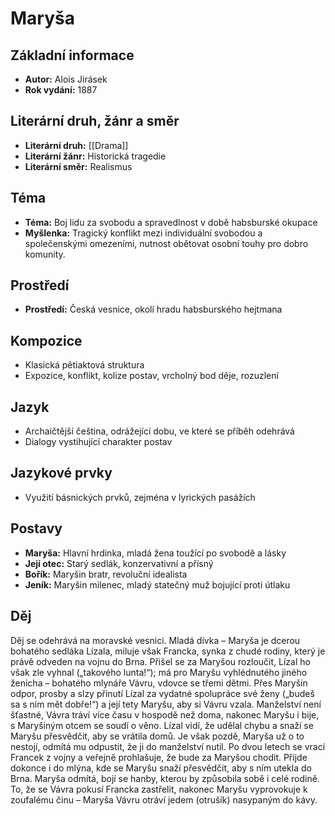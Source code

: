 # Maryša

## Základní informace

- **Autor:** Alois Jirásek
- **Rok vydání:** 1887

## Literární druh, žánr a směr 

- **Literární druh:** [[Drama]]
- **Literární žánr:** Historická tragedie
- **Literární směr:** Realismus

## Téma 

- **Téma:** Boj lidu za svobodu a spravedlnost v době habsburské okupace
- **Myšlenka:** Tragický konflikt mezi individuální svobodou a společenskými omezeními, nutnost obětovat osobní touhy pro dobro komunity.

## Prostředí 

- **Prostředí:** Česká vesnice, okolí hradu habsburského hejtmana

## Kompozice 

- Klasická pětiaktová struktura
- Expozice, konflikt, kolize postav, vrcholný bod děje, rozuzlení

## Jazyk 

- Archaičtější čeština, odrážející dobu, ve které se příběh odehrává
- Dialogy vystihující charakter postav

## Jazykové prvky 

- Využití básnických prvků, zejména v lyrických pasážích

## Postavy 

- **Maryša:** Hlavní hrdinka, mladá žena toužící po svobodě a lásky
- **Její otec:** Starý sedlák, konzervativní a přísný
- **Bořík:** Maryšin bratr, revoluční idealista
- **Jeník:** Maryšin milenec, mladý statečný muž bojující proti útlaku

## Děj

Děj se odehrává na moravské vesnici. Mladá dívka – Maryša je dcerou bohatého sedláka Lízala, miluje však Francka, synka z chudé rodiny, který je právě odveden na vojnu do Brna. Přišel se za Maryšou rozloučit, Lízal ho však zle vyhnal („takového lunta!“); má pro Maryšu vyhlédnutého jiného ženicha – bohatého mlynáře Vávru, vdovce se třemi dětmi. Přes Maryšin odpor, prosby a slzy přinutí Lízal za vydatné spolupráce své ženy („budeš sa s ním mět dobře!“) a její tety Maryšu, aby si Vávru vzala. Manželství není šťastné, Vávra tráví více času v hospodě než doma, nakonec Maryšu i bije, s Maryšiným otcem se soudí o věno. Lízal vidí, že udělal chybu a snaží se Maryšu přesvědčit, aby se vrátila domů. Je však pozdě, Maryša už o to nestojí, odmítá mu odpustit, že ji do manželství nutil. Po dvou letech se vrací Francek z vojny a veřejně prohlašuje, že bude za Maryšou chodit. Přijde dokonce i do mlýna, kde se Maryšu snaží přesvědčit, aby s ním utekla do Brna. Maryša odmítá, bojí se hanby, kterou by způsobila sobě i celé rodině. To, že se Vávra pokusí Francka zastřelit, nakonec Maryšu vyprovokuje k zoufalému činu – Maryša Vávru otráví jedem (otrušík) nasypaným do kávy. 